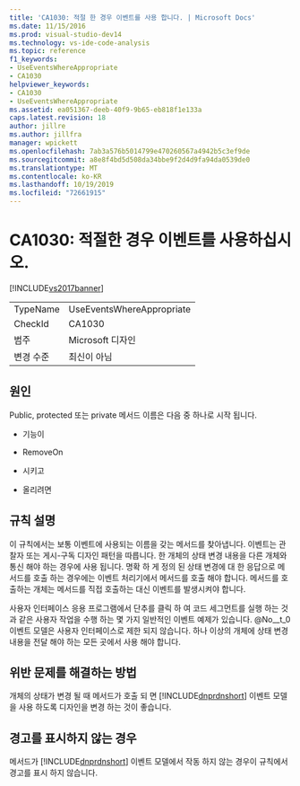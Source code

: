 ```yaml
---
title: 'CA1030: 적절 한 경우 이벤트를 사용 합니다. | Microsoft Docs'
ms.date: 11/15/2016
ms.prod: visual-studio-dev14
ms.technology: vs-ide-code-analysis
ms.topic: reference
f1_keywords:
- UseEventsWhereAppropriate
- CA1030
helpviewer_keywords:
- CA1030
- UseEventsWhereAppropriate
ms.assetid: ea051367-deeb-40f9-9b65-eb818f1e133a
caps.latest.revision: 18
author: jillre
ms.author: jillfra
manager: wpickett
ms.openlocfilehash: 7ab3a576b5014799e470260567a4942b5c3ef9de
ms.sourcegitcommit: a8e8f4bd5d508da34bbe9f2d4d9fa94da0539de0
ms.translationtype: MT
ms.contentlocale: ko-KR
ms.lasthandoff: 10/19/2019
ms.locfileid: "72661915"
---
```

# <a name="ca1030-use-events-where-appropriate"></a>CA1030: 적절한 경우 이벤트를 사용하십시오.
[!INCLUDE[vs2017banner](../includes/vs2017banner.md)]

|||
|-|-|
|TypeName|UseEventsWhereAppropriate|
|CheckId|CA1030|
|범주|Microsoft 디자인|
|변경 수준|최신이 아님|

## <a name="cause"></a>원인
 Public, protected 또는 private 메서드 이름은 다음 중 하나로 시작 됩니다.

- 기능이

- RemoveOn

- 시키고

- 올리려면

## <a name="rule-description"></a>규칙 설명
 이 규칙에서는 보통 이벤트에 사용되는 이름을 갖는 메서드를 찾아냅니다. 이벤트는 관찰자 또는 게시-구독 디자인 패턴을 따릅니다. 한 개체의 상태 변경 내용을 다른 개체와 통신 해야 하는 경우에 사용 됩니다. 명확 하 게 정의 된 상태 변경에 대 한 응답으로 메서드를 호출 하는 경우에는 이벤트 처리기에서 메서드를 호출 해야 합니다. 메서드를 호출하는 개체는 메서드를 직접 호출하는 대신 이벤트를 발생시켜야 합니다.

 사용자 인터페이스 응용 프로그램에서 단추를 클릭 하 여 코드 세그먼트를 실행 하는 것과 같은 사용자 작업을 수행 하는 몇 가지 일반적인 이벤트 예제가 있습니다. @No__t_0 이벤트 모델은 사용자 인터페이스로 제한 되지 않습니다. 하나 이상의 개체에 상태 변경 내용을 전달 해야 하는 모든 곳에서 사용 해야 합니다.

## <a name="how-to-fix-violations"></a>위반 문제를 해결하는 방법
 개체의 상태가 변경 될 때 메서드가 호출 되 면 [!INCLUDE[dnprdnshort](../includes/dnprdnshort-md.md)] 이벤트 모델을 사용 하도록 디자인을 변경 하는 것이 좋습니다.

## <a name="when-to-suppress-warnings"></a>경고를 표시하지 않는 경우
 메서드가 [!INCLUDE[dnprdnshort](../includes/dnprdnshort-md.md)] 이벤트 모델에서 작동 하지 않는 경우이 규칙에서 경고를 표시 하지 않습니다.
